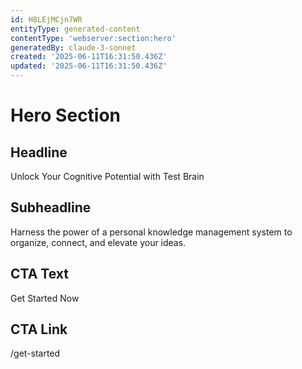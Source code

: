 ```yaml
---
id: H8LEjMCjn7WR
entityType: generated-content
contentType: 'webserver:section:hero'
generatedBy: claude-3-sonnet
created: '2025-06-11T16:31:50.436Z'
updated: '2025-06-11T16:31:50.436Z'
---
```

# Hero Section

## Headline
Unlock Your Cognitive Potential with Test Brain

## Subheadline
Harness the power of a personal knowledge management system to organize, connect, and elevate your ideas.

## CTA Text
Get Started Now

## CTA Link
/get-started
